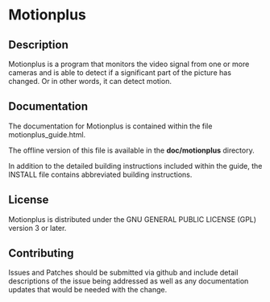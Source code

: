 Motionplus
=============

## Description

Motionplus is a program that monitors the video signal from one or more cameras and
is able to detect if a significant part of the picture has changed. Or in other
words, it can detect motion.

## Documentation

The documentation for Motionplus is contained within the file motionplus_guide.html.

The offline version of this file is available in the **doc/motionplus** directory.

In addition to the detailed building instructions included within the guide, the
INSTALL file contains abbreviated building instructions.

## License

Motionplus is distributed under the GNU GENERAL PUBLIC LICENSE (GPL) version 3 or later.

## Contributing

Issues and Patches should be submitted via github and include detail descriptions
of the issue being addressed as well as any documentation updates that would be
needed with the change.

